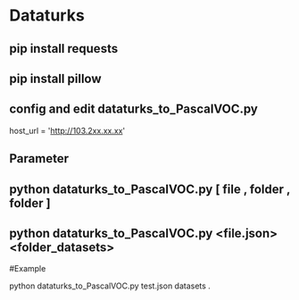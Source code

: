 # Dataturks

## pip install requests
## pip install pillow
## config and edit dataturks_to_PascalVOC.py

host_url = 'http://103.2xx.xx.xx'


## Parameter 

## python dataturks_to_PascalVOC.py [ file , folder  , folder ]

## python dataturks_to_PascalVOC.py <file.json> <folder_datasets> <path> 

#Example 

python dataturks_to_PascalVOC.py test.json datasets . 




